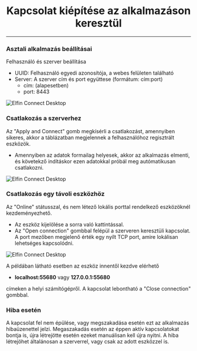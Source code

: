 <h1 align="center">Kapcsolat kiépítése az alkalmazáson keresztül</h1>

---

### Asztali alkalmazás beállításai

Felhasználó és szerver beállítása

-   UUID: Felhasználó egyedi azonosítója, a webes felületen található
-   Server: A szerver cím és port együttese (formátum: cím:port)
    -   cím: <span id="location"></span> (alapesetben)
    -   port: 8443

![Elfin Connect Desktop](contents/_gfx/gfx-2-3-1.png)

### Csatlakozás a szerverhez

Az "Apply and Connect" gomb megkísérli a csatlakozást, amennyiben sikeres, akkor a táblázatban megjelennek a felhasználóhoz regisztrált eszközök.

-   Amennyiben az adatok formailag helyesek, akkor az alkalmazás elmenti, és követekző indításkor ezen adatokkal próbál meg autómatikusan csatlakozni.

![Elfin Connect Desktop](contents/_gfx/gfx-2-3-2.png)

### Csatlakozás egy távoli eszközhöz

Az "Online" státusszal, és nem létező lokális porttal rendelkező eszközöknél kezdeményezhető.

-   Az eszköz kijelölése a sorra való kattintással.
-   Az "Open connection" gombbal felépül a szerveren keresztüli kapcsolat. A port mezőben megjelenő érték egy nyílt TCP port, amire lokálisan lehetséges kapcsolódni.

![Elfin Connect Desktop](contents/_gfx/gfx-2-3-3.png)

A példában látható esetben az eszköz innentől kezdve elérhető

-   **localhost:55680** vagy **127.0.0.1:55680**

címeken a helyi számítógépről.
A kapcsolat lebontható a "Close connection" gombbal.

### Hiba esetén

A kapcsolat fel nem épülése, vagy megszakadása esetén ezt az alkalmazás hibaüzenettel jelzi. Megaszakadás esetén az éppen aktív kapcsolatokat bontja is, újra létrejötte esetén ezeket manuálisan kell újra nyitni.
A hiba létrejöhet általánosan a szerverrel, vagy csak az adott eszközzel is.
